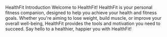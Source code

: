 HealthFit
Introduction
Welcome to HealthFit! HealthFit is your personal fitness companion, designed to help you achieve your health and fitness goals. Whether you're aiming to lose weight, build muscle, or improve your overall well-being, HealthFit provides the tools and motivation you need to succeed. Say hello to a healthier, happier you with HealthFit!